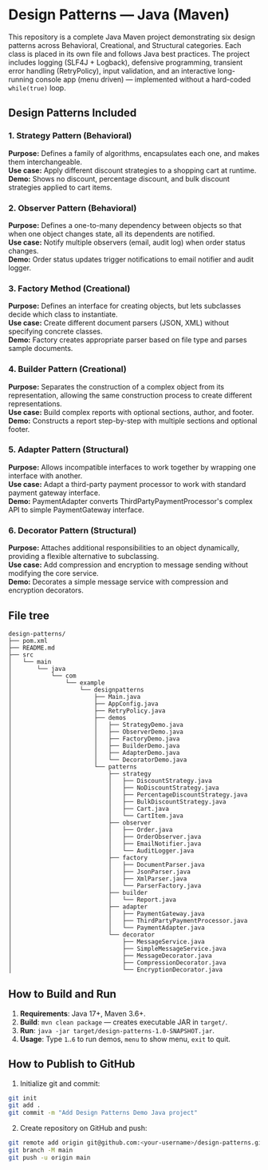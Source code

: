 # Design Patterns — Java (Maven)

This repository is a complete Java Maven project demonstrating six design patterns across Behavioral, Creational, and Structural categories. Each class is placed in its own file and follows Java best practices. The project includes logging (SLF4J + Logback), defensive programming, transient error handling (RetryPolicy), input validation, and an interactive long-running console app (menu driven) — implemented without a hard-coded `while(true)` loop.

## Design Patterns Included

### 1. Strategy Pattern (Behavioral)
**Purpose:** Defines a family of algorithms, encapsulates each one, and makes them interchangeable.  
**Use case:** Apply different discount strategies to a shopping cart at runtime.  
**Demo:** Shows no discount, percentage discount, and bulk discount strategies applied to cart items.

### 2. Observer Pattern (Behavioral)
**Purpose:** Defines a one-to-many dependency between objects so that when one object changes state, all its dependents are notified.  
**Use case:** Notify multiple observers (email, audit log) when order status changes.  
**Demo:** Order status updates trigger notifications to email notifier and audit logger.

### 3. Factory Method (Creational)
**Purpose:** Defines an interface for creating objects, but lets subclasses decide which class to instantiate.  
**Use case:** Create different document parsers (JSON, XML) without specifying concrete classes.  
**Demo:** Factory creates appropriate parser based on file type and parses sample documents.

### 4. Builder Pattern (Creational)
**Purpose:** Separates the construction of a complex object from its representation, allowing the same construction process to create different representations.  
**Use case:** Build complex reports with optional sections, author, and footer.  
**Demo:** Constructs a report step-by-step with multiple sections and optional footer.

### 5. Adapter Pattern (Structural)
**Purpose:** Allows incompatible interfaces to work together by wrapping one interface with another.  
**Use case:** Adapt a third-party payment processor to work with standard payment gateway interface.  
**Demo:** PaymentAdapter converts ThirdPartyPaymentProcessor's complex API to simple PaymentGateway interface.

### 6. Decorator Pattern (Structural)
**Purpose:** Attaches additional responsibilities to an object dynamically, providing a flexible alternative to subclassing.  
**Use case:** Add compression and encryption to message sending without modifying the core service.  
**Demo:** Decorates a simple message service with compression and encryption decorators.

## File tree

```
design-patterns/
├── pom.xml
├── README.md
├── src
│   └── main
│       └── java
│           └── com
│               └── example
│                   └── designpatterns
│                       ├── Main.java
│                       ├── AppConfig.java
│                       ├── RetryPolicy.java
│                       ├── demos
│                       │   ├── StrategyDemo.java
│                       │   ├── ObserverDemo.java
│                       │   ├── FactoryDemo.java
│                       │   ├── BuilderDemo.java
│                       │   ├── AdapterDemo.java
│                       │   └── DecoratorDemo.java
│                       └── patterns
│                           ├── strategy
│                           │   ├── DiscountStrategy.java
│                           │   ├── NoDiscountStrategy.java
│                           │   ├── PercentageDiscountStrategy.java
│                           │   ├── BulkDiscountStrategy.java
│                           │   ├── Cart.java
│                           │   └── CartItem.java
│                           ├── observer
│                           │   ├── Order.java
│                           │   ├── OrderObserver.java
│                           │   ├── EmailNotifier.java
│                           │   └── AuditLogger.java
│                           ├── factory
│                           │   ├── DocumentParser.java
│                           │   ├── JsonParser.java
│                           │   ├── XmlParser.java
│                           │   └── ParserFactory.java
│                           ├── builder
│                           │   └── Report.java
│                           ├── adapter
│                           │   ├── PaymentGateway.java
│                           │   ├── ThirdPartyPaymentProcessor.java
│                           │   └── PaymentAdapter.java
│                           └── decorator
│                               ├── MessageService.java
│                               ├── SimpleMessageService.java
│                               ├── MessageDecorator.java
│                               ├── CompressionDecorator.java
│                               └── EncryptionDecorator.java
```

## How to Build and Run

1. **Requirements**: Java 17+, Maven 3.6+.
2. **Build**: `mvn clean package` — creates executable JAR in `target/`.
3. **Run**: `java -jar target/design-patterns-1.0-SNAPSHOT.jar`.
4. **Usage**: Type `1`..`6` to run demos, `menu` to show menu, `exit` to quit.

## How to Publish to GitHub

1. Initialize git and commit:
```bash
git init
git add .
git commit -m "Add Design Patterns Demo Java project"
```

2. Create repository on GitHub and push:
```bash
git remote add origin git@github.com:<your-username>/design-patterns.git
git branch -M main
git push -u origin main
